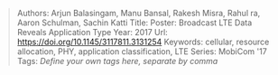 > Authors: Arjun Balasingam, Manu Bansal, Rakesh Misra, Rahul ra, Aaron Schulman, Sachin Katti
> Title: Poster: Broadcast LTE Data Reveals Application Type
> Year: 2017
> Url: https://doi.org/10.1145/3117811.3131254
> Keywords: cellular, resource allocation, PHY, application classification, LTE
> Series: MobiCom '17
> Tags: *Define your own tags here, separate by comma*